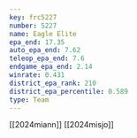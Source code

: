 ```yaml
---
key: frc5227
number: 5227
name: Eagle Elite
epa_end: 17.35
auto_epa_end: 7.62
teleop_epa_end: 7.6
endgame_epa_end: 2.14
winrate: 0.431
district_epa_rank: 210
district_epa_percentile: 0.589
type: Team
---
```

[[2024miann]]
[[2024misjo]]
